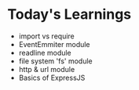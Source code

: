 # Today's Learnings

-   import vs require
-   EventEmmiter module
-   readline module
-   file system 'fs' module
-   http & url module
-   Basics of ExpressJS
